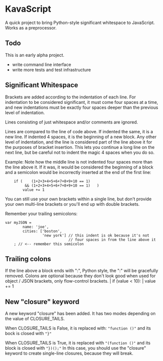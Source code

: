 # KavaScript #

A quick project to bring Python-style significant whitespace to JavaScript.  Works as a preprocessor.

## Todo ##

This is an early alpha project.

- write command line interface
- write more tests and test infrastructure

## Significant Whitespace ##

Brackets are added according to the indentation of each line.
For indentation to be considered significant, it must come
four spaces at a time, and new indentations must be exactly four
spaces deeper than the previous level of indentation.

Lines consisting of just whitespace and/or comments are ignored.

Lines are compared to the line of code above.  If indented the same, it
is a new line.  If indented 4 spaces, it is the beginning of a new block.
Any other level of indentation, and the line is considered part of the
line above it for the purposes of bracket insertion.  This lets you continue
a long line on the next line, but be careful not to indent the magic
4 spaces when you do so.

Example:  Note how the middle line is not indented four spaces
more than the line above it.  If it was, it would be considered the beginning
of a block and a semicolon would be incorrectly inserted at the end
of the first line:

        if (    (1+2+3+4+5+6+7+8+9+10 == 1)
             && (1+2+3+4+5+6+7+8+9+10 == 1)   )
            value += 1

You can still use your own brackets within a single line, but don't
provide your own multi-line brackets or you'll end up with double brackets.

Remember your trailing semicolons:

    var myJSON =
            name: 'joe',
            cities: ['boston',
                     'new york'] // this indent is ok because it's not
                                 // four spaces in from the line above it
        ; // <-- remember this semicolon

## Trailing colons ##

If the line above a block ends with ":", Python style, the ":" will be
gracefully removed.  Colons are optional because they don't look good
when used for object / JSON brackets, only flow-control brackets.
|    if (value < 10):
|        value += 1

## New "closure" keyword ##

A new keyword "closure" has been added.  It has two modes depending on the value of CLOSURE_TAILS.

When CLOSURE_TAILS is False, it is replaced with: `"function ()"` and its bock is closed with `"}"`

When CLOSURE_TAILS is True, it is replaced with `"(function ()"` and its block is closed with `"})();"` In this case, you should use the "closure" keyword to create single-line closures, because they will break.

